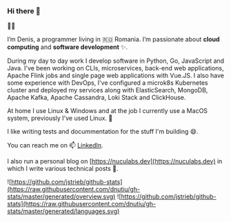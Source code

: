 ### Hi there 👋

🧑‍💻

I’m Denis, a programmer living in 🇷🇴 Romania. I’m passionate about **cloud computing** and **software development** ✨.

During my day to day work I develop software in Python, Go, JavaScript and Java. I've been working on CLIs, microservices, back-end web applications, Apache Flink jobs and single page web applications with Vue.JS. I also have some experience with DevOps, I've configured a microk8s Kubernetes cluster and deployed my services along with ElasticSearch, MongoDB, Apache Kafka, Apache Cassandra, Loki Stack and ClickHouse.

At home I use Linux & Windows and at the job I currently use a MacOS system, previously I've used Linux. 👾

I like writing tests and docummentation for the stuff I'm building 😄. 

You can reach me on 📫 [LinkedIn](https://www.linkedin.com/in/denisnutiu/).

I also run a personal blog on [https://nuculabs.dev](https://nuculabs.dev) in which I write various technical posts 💬.

![https://github.com/jstrieb/github-stats](https://raw.githubusercontent.com/dnutiu/gh-stats/master/generated/overview.svg)
![https://github.com/jstrieb/github-stats](https://raw.githubusercontent.com/dnutiu/gh-stats/master/generated/languages.svg)

<!--
**dnutiu/dnutiu** is a ✨ _special_ ✨ repository because its `README.md` (this file) appears on your GitHub profile.

Here are some ideas to get you started:

- 🔭 I’m currently working on ...
- 🌱 I’m currently learning ...
- 👯 I’m looking to collaborate on ...
- 🤔 I’m looking for help with ...
- 💬 Ask me about ...
- 📫 How to reach me: ...
- 😄 Pronouns: ...
- ⚡ Fun fact: ...
-->
